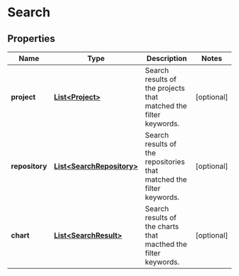 # Search

## Properties
Name | Type | Description | Notes
------------ | ------------- | ------------- | -------------
**project** | [**List&lt;Project&gt;**](Project.md) | Search results of the projects that matched the filter keywords. |  [optional]
**repository** | [**List&lt;SearchRepository&gt;**](SearchRepository.md) | Search results of the repositories that matched the filter keywords. |  [optional]
**chart** | [**List&lt;SearchResult&gt;**](SearchResult.md) | Search results of the charts that macthed the filter keywords. |  [optional]
